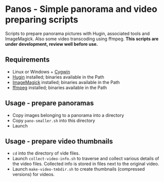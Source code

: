 Panos - Simple panorama and video preparing scripts
===================================================

Scripts to prepare panorama pictures with Hugin, associated tools and ImageMagick. Also some video transcoding using
ffmpeg. **This scripts are under development, review well before use.**


Requirements
------------

  -  Linux or Windows + [Cygwin](https://www.cygwin.com)
  -  [Hugin](http://hugin.sourceforge.net/) installed; binaries available in the Path
  -  [ImageMagick](http://www.imagemagick.org/script/index.php) installed; binaries available in the Path
  -  [ffmpeg](https://www.ffmpeg.org/) installed; binaries available in the Path

  
Usage - prepare panoramas
-------------------------

  -   Copy images belonging to a panorama into a directory
  -   Copy `pano-smaller.sh` into this directory
  -   Launch

  
Usage - prepare video thumbnails
--------------------------------
  - `cd` into the directory of vide files.
  - Launch `collect-video-info.sh` to traverse and collect various details of the video files. Collected info is stored in files next to the original video.
  - Launch `make-video-tmbdir.sh` to create thumbnails (compressed versions) for videos.
  
  
  